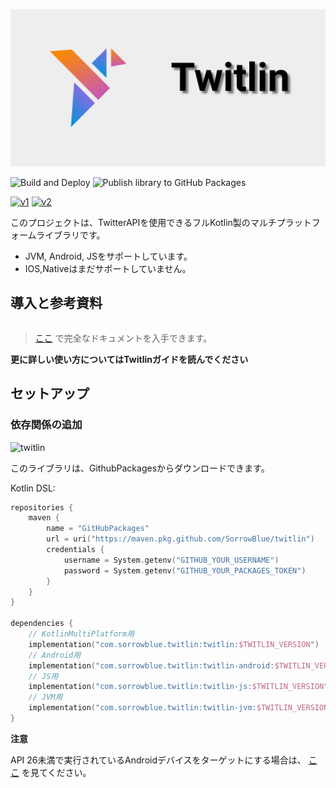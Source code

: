 ![Twitlin](public_images/banner.svg)

![Build and Deploy](https://github.com/SorrowBlue/Twitlin/workflows/Build%20and%20Deploy/badge.svg)
![Publish library to GitHub Packages](https://github.com/SorrowBlue/Twitlin/workflows/Publish%20library%20to%20GitHub%20Packages/badge.svg)

[![v1](https://img.shields.io/endpoint?url=https%3A%2F%2Ftwbadges.glitch.me%2Fbadges%2Fstandard)](https://developer.twitter.com/en/docs/twitter-api/v1)
[![v2](https://img.shields.io/endpoint?url=https%3A%2F%2Ftwbadges.glitch.me%2Fbadges%2Fv2)](https://developer.twitter.com/en/docs/twitter-api/early-access)

このプロジェクトは、TwitterAPIを使用できるフルKotlin製のマルチプラットフォームライブラリです。

* JVM, Android, JSをサポートしています。
* IOS,Nativeはまだサポートしていません。

## 導入と参考資料

```kotlin
```

> [ここ](https://twitlin.sorrowblue.com/docs) で完全なドキュメントを入手できます。

**更に詳しい使い方についてはTwitlinガイドを読んでください**

## セットアップ

### 依存関係の追加

![twitlin](https://img.shields.io/github/v/release/SorrowBlue/Twitlin?include_prereleases)

このライブラリは、GithubPackagesからダウンロードできます。

Kotlin DSL:

```kotlin
repositories {
    maven {
        name = "GitHubPackages"
        url = uri("https://maven.pkg.github.com/SorrowBlue/twitlin")
        credentials {
            username = System.getenv("GITHUB_YOUR_USERNAME")
            password = System.getenv("GITHUB_YOUR_PACKAGES_TOKEN")
        }
    }
}

dependencies {
    // KotlinMultiPlatform用
    implementation("com.sorrowblue.twitlin:twitlin:$TWITLIN_VERSION")
    // Android用
    implementation("com.sorrowblue.twitlin:twitlin-android:$TWITLIN_VERSION")
    // JS用
    implementation("com.sorrowblue.twitlin:twitlin-js:$TWITLIN_VERSION")
    // JVM用
    implementation("com.sorrowblue.twitlin:twitlin-jvm:$TWITLIN_VERSION")
}
```

**注意**

API 26未満で実行されているAndroidデバイスをターゲットにする場合は、
[ここ](https://github.com/Kotlin/kotlinx-datetime#using-in-your-projects) を見てください。
